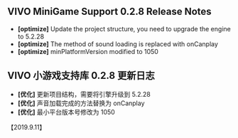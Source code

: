 ## VIVO MiniGame Support 0.2.8 Release Notes
- **[optimize]** Update the project structure, you need to upgrade the engine to 5.2.28
- **[optimize]** The method of sound loading is replaced with onCanplay
- **[optimize]** minPlatformVersion modified to 1050


## VIVO 小游戏支持库 0.2.8 更新日志
- **[优化]** 更新项目结构，需要将引擎升级到 5.2.28
- **[优化]** 声音加载完成的方法替换为 onCanplay
- **[优化]** 最小平台版本号修改为 1050

【2019.9.11】
